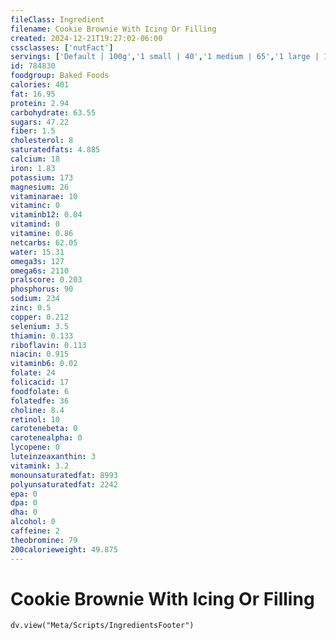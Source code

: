 ```yaml
---
fileClass: Ingredient
filename: Cookie Brownie With Icing Or Filling
created: 2024-12-21T19:27:02-06:00
cssclasses: ['nutFact']
servings: ['Default | 100g','1 small | 40','1 medium | 65','1 large | 110','1 little debbie package (twin wrapped) | 61']
id: 784830
foodgroup: Baked Foods
calories: 401
fat: 16.95
protein: 2.94
carbohydrate: 63.55
sugars: 47.22
fiber: 1.5
cholesterol: 8
saturatedfats: 4.885
calcium: 18
iron: 1.83
potassium: 173
magnesium: 26
vitaminarae: 10
vitaminc: 0
vitaminb12: 0.04
vitamind: 0
vitamine: 0.86
netcarbs: 62.05
water: 15.31
omega3s: 127
omega6s: 2110
pralscore: 0.203
phosphorus: 90
sodium: 234
zinc: 0.5
copper: 0.212
selenium: 3.5
thiamin: 0.133
riboflavin: 0.113
niacin: 0.915
vitaminb6: 0.02
folate: 24
folicacid: 17
foodfolate: 6
folatedfe: 36
choline: 8.4
retinol: 10
carotenebeta: 0
carotenealpha: 0
lycopene: 0
luteinzeaxanthin: 3
vitamink: 3.2
monounsaturatedfat: 8993
polyunsaturatedfat: 2242
epa: 0
dpa: 0
dha: 0
alcohol: 0
caffeine: 2
theobromine: 79
200calorieweight: 49.875
---
```


# Cookie Brownie With Icing Or Filling

```dataviewjs
dv.view("Meta/Scripts/IngredientsFooter")
```